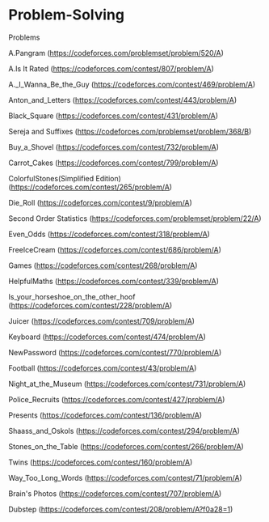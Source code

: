 # Problem-Solving
Problems

A.Pangram (https://codeforces.com/problemset/problem/520/A)

A.Is It Rated (https://codeforces.com/contest/807/problem/A)

A._I_Wanna_Be_the_Guy (https://codeforces.com/contest/469/problem/A)

Anton_and_Letters (https://codeforces.com/contest/443/problem/A)

Black_Square (https://codeforces.com/contest/431/problem/A)

Sereja and Suffixes (https://codeforces.com/problemset/problem/368/B)

Buy_a_Shovel (https://codeforces.com/contest/732/problem/A)

Carrot_Cakes (https://codeforces.com/contest/799/problem/A)

ColorfulStones(Simplified Edition)  (https://codeforces.com/contest/265/problem/A)

Die_Roll (https://codeforces.com/contest/9/problem/A)

Second Order Statistics (https://codeforces.com/problemset/problem/22/A)

Even_Odds (https://codeforces.com/contest/318/problem/A)

FreeIceCream (https://codeforces.com/contest/686/problem/A)

Games (https://codeforces.com/contest/268/problem/A)

HelpfulMaths (https://codeforces.com/contest/339/problem/A)

Is_your_horseshoe_on_the_other_hoof (https://codeforces.com/contest/228/problem/A)

Juicer (https://codeforces.com/contest/709/problem/A)

Keyboard (https://codeforces.com/contest/474/problem/A)

NewPassword (https://codeforces.com/contest/770/problem/A)

Football (https://codeforces.com/contest/43/problem/A)

Night_at_the_Museum (https://codeforces.com/contest/731/problem/A)

Police_Recruits (https://codeforces.com/contest/427/problem/A)

Presents (https://codeforces.com/contest/136/problem/A)

Shaass_and_Oskols  (https://codeforces.com/contest/294/problem/A)

Stones_on_the_Table (https://codeforces.com/contest/266/problem/A)

Twins  (https://codeforces.com/contest/160/problem/A)

Way_Too_Long_Words (https://codeforces.com/contest/71/problem/A)

Brain's Photos (https://codeforces.com/contest/707/problem/A)

Dubstep (https://codeforces.com/contest/208/problem/A?f0a28=1)
